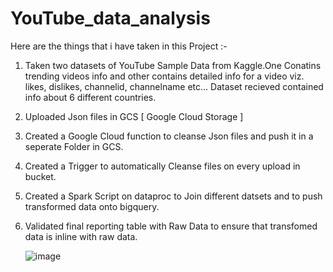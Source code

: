# YouTube_data_analysis

Here are the things that i have taken in this Project :-
1. Taken two datasets of YouTube Sample Data from Kaggle.One Conatins trending videos info and other contains detailed info for a video viz. likes, dislikes, channelid, channelname etc...
   Dataset recieved contained info about 6 different countries.
2. Uploaded Json files in GCS [ Google Cloud Storage ]
3. Created a Google Cloud function to cleanse Json files and push it in a seperate Folder in GCS.
4. Created a Trigger to automatically Cleanse files on every upload in bucket.
5. Created a Spark Script on dataproc to Join different datsets and to push transformed data onto bigquery.
6. Validated final reporting table with Raw Data to ensure that transfomed data is inline with raw data.

   ![image](https://github.com/pranjal-lakhotia/YouTube_data_analysis/assets/50244913/eb74d7c9-8f7d-4a9c-8fd9-8cd1896ba409)

